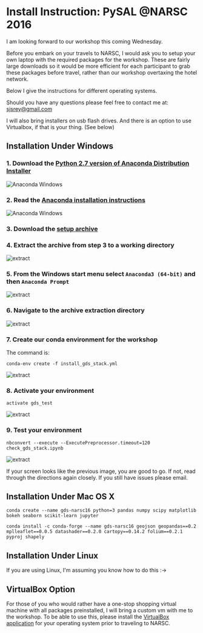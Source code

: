 # Install Instruction: PySAL @NARSC 2016

I am looking forward to our workshop this coming Wednesday.


 Before you embark on your travels to NARSC, I would ask you to setup your own laptop with the required packages for the workshop. These are fairly large downloads so it would be more efficient for each participant to grab these packages before travel, rather than our workshop overtaxing the hotel network.


Below I give the instructions for different operating systems.

Should you have any questions please feel free to contact me at: sjsrey@gmail.com


I will also bring installers on usb flash drives. And there is an option to use Virtualbox, if that is your thing. (See below)


## Installation Under Windows

### 1. Download the [Python 2.7 version of Anaconda Distribution Installer](https://repo.continuum.io/archive/Anaconda2-4.2.0-Windows-x86_64.exe)

![Anaconda Windows](figs/readmefigs/acdwindows.PNG)

### 2. Read the [Anaconda installation instructions](https://docs.continuum.io/anaconda/install)

![Anaconda Windows](figs/readmefigs/acdwindows1.png)

### 3. Download the [setup archive](  https://github.com/sjsrey/gds_env/archive/master.zip)


### 4. Extract the archive from step 3 to a working directory

![extract](figs/readmefigs/archive1.PNG)

### 5. From the Windows start menu select `Anaconda3 (64-bit)` and then `Anaconda Prompt`

![extract](figs/readmefigs/term0.PNG)

### 6. Navigate to the archive extraction directory

![extract](figs/readmefigs/term1.PNG)

### 7. Create our conda environment for the workshop
The command is:

    conda-env create -f install_gds_stack.yml

![extract](figs/readmefigs/term3.PNG)


### 8. Activate your environment
    activate gds_test

![extract](figs/readmefigs/term4.PNG)




### 9. Test your environment

    nbconvert --execute --ExecutePreprocessor.timeout=120 check_gds_stack.ipynb


![extract](figs/readmefigs/term5.PNG)


If your screen looks like the previous image, you are good to go. If not, read through the directions again closely. If you still have issues please email.




## Installation Under Mac OS X




`conda create --name gds-narsc16 python=3 pandas numpy scipy matplotlib bokeh seaborn scikit-learn jupyter`

`conda install -c conda-forge --name gds-narsc16 geojson geopandas==0.2 mplleaflet==0.0.5 datashader==0.2.0 cartopy==0.14.2 folium==0.2.1 pyproj shapely`

## Installation Under Linux

If you are using Linux, I'm assuming you know how to do this :->


## VirtualBox Option

For those of you who would rather have a one-stop shopping virtual machine with all packages preinstalled, I will bring a custom vm with me to the workshop. To be able to use this, please install the [VirtualBox application](https://www.virtualbox.org/wiki/Downloads) for your operating system prior to traveling to NARSC.
